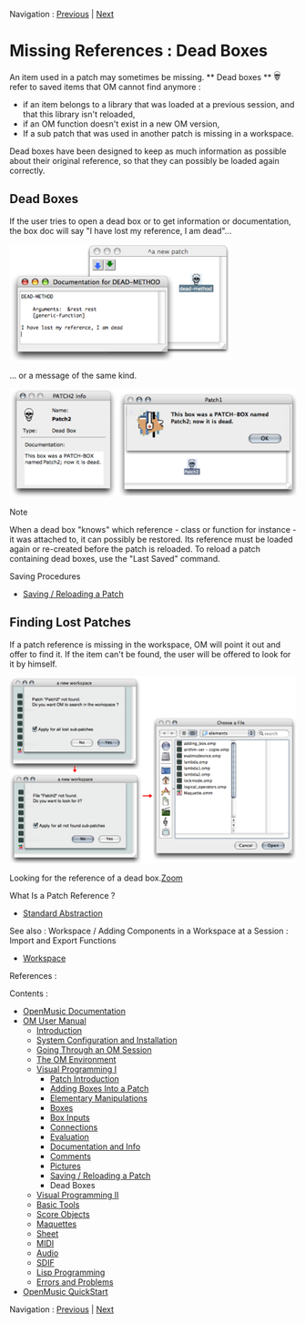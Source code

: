 Navigation : [Previous](SavingPatch "page précédente\(Saving /
Reloading a Patch\)") | [Next](AdvancedVisualProgramming "page
suivante\(Visual Programming II\)")

# Missing References : Dead Boxes

An item used in a patch may sometimes be missing. ** Dead boxes **
![](../res/skull_icon.png) refer to saved items that OM cannot find anymore :

  * if an item belongs to a library that was loaded at a previous session, and that this library isn't reloaded,
  * if an OM function doesn't exist in a new OM version, 
  * If a sub patch that was used in another patch is missing in a workspace.

Dead boxes have been designed to keep as much information as possible about
their original reference, so that they can possibly be loaded again correctly.

## Dead Boxes

If the user tries to open a dead box or to get information or documentation,
the box doc will say "I have lost my reference, I am dead"...

![](../res/dead.png)

... or a message of the same kind.

![](../res/deadboxwindows.png)

Note

When a dead box "knows" which reference - class or function for instance - it
was attached to, it can possibly be restored. Its reference must be loaded
again or re-created before the patch is reloaded. To reload a patch containing
dead boxes, use the "Last Saved" command.

Saving Procedures

  * [Saving / Reloading a Patch](SavingPatch)

## Finding Lost Patches

If a patch reference is missing in the workspace, OM will point it out and
offer to find it. If the item can't be found, the user will be offered to look
for it by himself.

![Looking for the reference of a dead box.](../res/deadpatches_scr.png)

Looking for the reference of a dead box.[Zoom](../res/deadpatches_scr_1.png
"Zoom \(nouvelle fenêtre\)")

What Is a Patch Reference ?

  * [Standard Abstraction](BlueAbstraction)

See also : Workspace / Adding Components in a Workspace at a Session : Import
and Export Functions

  * [Workspace](Workspace)

References :

Contents :

  * [OpenMusic Documentation](OM-Documentation)
  * [OM User Manual](OM-User-Manual)
    * [Introduction](00-Contents)
    * [System Configuration and Installation](Installation)
    * [Going Through an OM Session](Goingthrough)
    * [The OM Environment](Environment)
    * [Visual Programming I](BasicVisualProgramming)
      * [Patch Introduction](ProgrammingIntro)
      * [Adding Boxes Into a Patch](AddingBoxes)
      * [Elementary Manipulations](ElementaryManips)
      * [Boxes](Boxes)
      * [Box Inputs](BoxInputs)
      * [Connections](Connections)
      * [Evaluation](Evaluation)
      * [Documentation and Info](DocAndInfo)
      * [Comments](Comments)
      * [Pictures](Pictures)
      * [Saving / Reloading a Patch](SavingPatch)
      * Dead Boxes
    * [Visual Programming II](AdvancedVisualProgramming)
    * [Basic Tools](BasicObjects)
    * [Score Objects](ScoreObjects)
    * [Maquettes](Maquettes)
    * [Sheet](Sheet)
    * [MIDI](MIDI)
    * [Audio](Audio)
    * [SDIF](SDIF)
    * [Lisp Programming](Lisp)
    * [Errors and Problems](errors)
  * [OpenMusic QuickStart](QuickStart-Chapters)

Navigation : [Previous](SavingPatch "page précédente\(Saving /
Reloading a Patch\)") | [Next](AdvancedVisualProgramming "page
suivante\(Visual Programming II\)")

